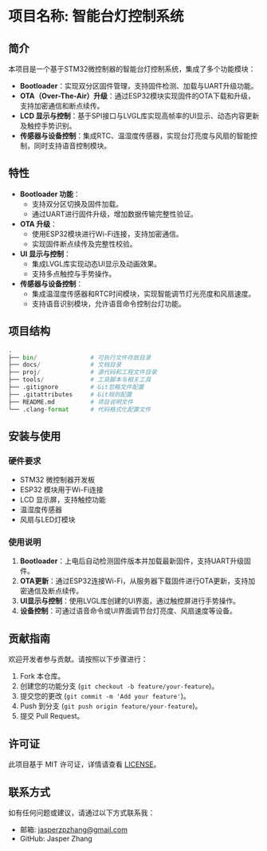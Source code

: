 # 项目名称: 智能台灯控制系统

## 简介

本项目是一个基于STM32微控制器的智能台灯控制系统，集成了多个功能模块：

- **Bootloader**：实现双分区固件管理，支持固件检测、加载与UART升级功能。
- **OTA（Over-The-Air）升级**：通过ESP32模块实现固件的OTA下载和升级，支持加密通信和断点续传。
- **LCD 显示与控制**：基于SPI接口与LVGL库实现高帧率的UI显示、动态内容更新及触控手势识别。
- **传感器与设备控制**：集成RTC、温湿度传感器，实现台灯亮度与风扇的智能控制，同时支持语音控制模块。

## 特性

- **Bootloader 功能**：
  - 支持双分区切换及固件加载。
  - 通过UART进行固件升级，增加数据传输完整性验证。
- **OTA 升级**：
  - 使用ESP32模块进行Wi-Fi连接，支持加密通信。
  - 实现固件断点续传及完整性校验。
- **UI 显示与控制**：
  - 集成LVGL库实现动态UI显示及动画效果。
  - 支持多点触控与手势操作。
- **传感器与设备控制**：
  - 集成温湿度传感器和RTC时间模块，实现智能调节灯光亮度和风扇速度。
  - 支持语音识别模块，允许语音命令控制台灯功能。

## 项目结构

```python
.
├── bin/               # 可执行文件存放目录
├── docs/              # 文档目录
├── proj/              # 源代码和工程文件目录
├── tools/             # 工具脚本与相关工具
├── .gitignore         # Git忽略文件配置
├── .gitattributes     # Git规则配置
├── README.md          # 项目说明文件
└── .clang-format      # 代码格式化配置文件

```

## 安装与使用

### 硬件要求

- STM32 微控制器开发板
- ESP32 模块用于Wi-Fi连接
- LCD 显示屏，支持触控功能
- 温湿度传感器
- 风扇与LED灯模块

### 使用说明

1. **Bootloader**：上电后自动检测固件版本并加载最新固件，支持UART升级固件。
2. **OTA更新**：通过ESP32连接Wi-Fi，从服务器下载固件进行OTA更新，支持加密通信及断点续传。
3. **UI显示与控制**：使用LVGL库创建的UI界面，通过触控屏进行手势操作。
4. **设备控制**：可通过语音命令或UI界面调节台灯亮度、风扇速度等设备。

## 贡献指南

欢迎开发者参与贡献。请按照以下步骤进行：

1. Fork 本仓库。
2. 创建您的功能分支 (`git checkout -b feature/your-feature`)。
3. 提交您的更改 (`git commit -m 'Add your feature'`)。
4. Push 到分支 (`git push origin feature/your-feature`)。
5. 提交 Pull Request。

## 许可证

此项目基于 MIT 许可证，详情请查看 [LICENSE](./LICENSE)。

## 联系方式

如有任何问题或建议，请通过以下方式联系我：

- 邮箱: jasperzpzhang@gmail.com
- GitHub: Jasper Zhang

